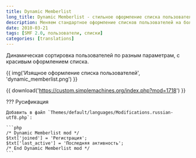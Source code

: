 ```yaml
---
title: Dynamic Memberlist
long_title: Dynamic Memberlist - стильное оформление списка пользователей
description: Меняем стандартное оформление списков пользователей на более красивое.
date: 2010-03-21
tags: [SMF 2.0, пользователи, списки]
categories: [translations]
---
```


Динамическая сортировка пользователей по разным параметрам, с красивым оформлением списка.

<!-- more -->

{{ img('Изящное оформление списка пользователей', 'dynamic_memberlist.png') }}

{{ download('https://custom.simplemachines.org/index.php?mod=1718') }}

??? Русификация

    Добавить в файл `Themes/default/languages/Modifications.russian-utf8.php`:

    ```php
    /* Dynamic Memberlist mod */
    $txt['joined'] = 'Регистрация';
    $txt['last_active'] = 'Последняя активность';
    /* End Dynamic Memberlist mod */
    ```
